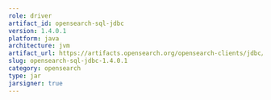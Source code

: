```yaml
---
role: driver
artifact_id: opensearch-sql-jdbc
version: 1.4.0.1
platform: java
architecture: jvm
artifact_url: https://artifacts.opensearch.org/opensearch-clients/jdbc/opensearch-sql-jdbc-shadow-1.4.0.1.jar
slug: opensearch-sql-jdbc-1.4.0.1
category: opensearch
type: jar
jarsigner: true
---
```

